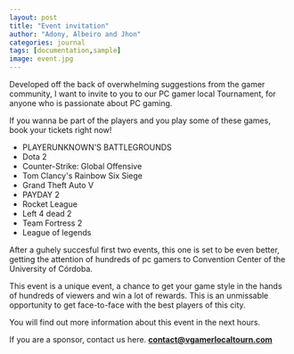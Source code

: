 ```yaml
---
layout: post
title: "Event invitation"
author: "Adony, Albeiro and Jhon"
categories: journal
tags: [documentation,sample]
image: event.jpg
---
```

Developed off the back of overwhelming suggestions from the gamer community, I want to invite to you to our PC gamer local Tournament, for anyone who is passionate about PC gaming.

If you wanna be part of the players and you play some of these games, book your tickets right now!

* PLAYERUNKNOWN'S BATTLEGROUNDS
* Dota 2
* Counter-Strike: Global Offensive
* Tom Clancy's Rainbow Six Siege
* Grand Theft Auto V
* PAYDAY 2
* Rocket League
* Left 4 dead 2
* Team Fortress 2
* League of legends

After a guhely succesful first two events, this one is set to be even better, getting the attention of hundreds of pc gamers to Convention Center of the University of Córdoba.

This event is a unique event, a chance to get your game style in the hands of hundreds of viewers and win a lot of rewards. This is an unmissable opportunity to get face-to-face with the best players of this city.

You will find out more information about this event in the next hours.

If you are a sponsor, contact us here.
**contact@vgamerlocaltourn.com**
